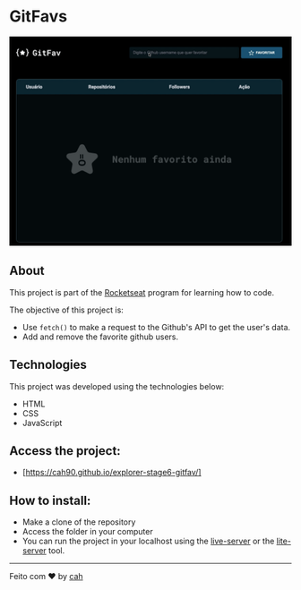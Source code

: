 # GitFavs

![til](./.github/gitfav.gif)

## About

This project is part of the [Rocketseat](https://www.rocketseat.com.br/) program for learning how to code.

The objective of this project is:

- Use `fetch()` to make a request to the Github's API to get the user's data.
- Add and remove the favorite github users.

## Technologies

This project was developed using the technologies below:

- HTML
- CSS
- JavaScript

## Access the project:

- [https://cah90.github.io/explorer-stage6-gitfav/]

## How to install:

- Make a clone of the repository
- Access the folder in your computer
- You can run the project in your localhost using the [live-server]("https://ritwickdey.github.io/vscode-live-server/") or the [lite-server]("https://github.com/johnpapa/lite-server") tool.

---

Feito com ♥ by [cah](https://cassiabernardo.com)
